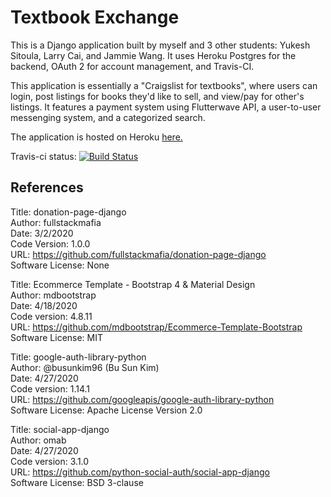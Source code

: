 # Textbook Exchange
This is a Django application built by myself and 3 other students: Yukesh Sitoula, Larry Cai, and Jammie Wang. It uses Heroku Postgres for the backend, OAuth 2 for account management, and Travis-CI.

This application is essentially a "Craigslist for textbooks", where users can login, post listings for books they'd like to sell, and view/pay for other's listings. It features a payment system using Flutterwave API, a user-to-user messenging system, and a categorized search.

The application is hosted on Heroku [here.](https://project-101-textg1.herokuapp.com/)

Travis-ci status: [![Build Status](https://travis-ci.com/uva-cs3240-s20/project-101-textg1.svg?token=fkp7gcgL1cMH1wwi6Xns&branch=master)](https://travis-ci.com/uva-cs3240-s20/project-101-textg1)

## References
Title: donation-page-django  
Author: fullstackmafia  
Date: 3/2/2020  
Code Version: 1.0.0  
URL: https://github.com/fullstackmafia/donation-page-django  
Software License: None  

Title: Ecommerce Template - Bootstrap 4 & Material Design  
Author: mdbootstrap  
Date: 4/18/2020  
Code version: 4.8.11  
URL: https://github.com/mdbootstrap/Ecommerce-Template-Bootstrap  
Software License: MIT  

Title: google-auth-library-python  
Author: @busunkim96 (Bu Sun Kim)  
Date: 4/27/2020  
Code version: 1.14.1  
URL: https://github.com/googleapis/google-auth-library-python  
Software License: Apache License Version 2.0  

Title: social-app-django  
Author: omab    
Date: 4/27/2020  
Code version: 3.1.0  
URL: https://github.com/python-social-auth/social-app-django  
Software License: BSD 3-clause
